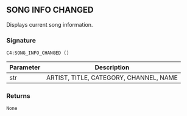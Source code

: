 ## SONG INFO CHANGED

Displays current song information.


### Signature

`C4:SONG_INFO_CHANGED ()`


| Parameter | Description |
| --- | --- |
| str | ARTIST, TITLE, CATEGORY, CHANNEL, NAME |


### Returns

`None`